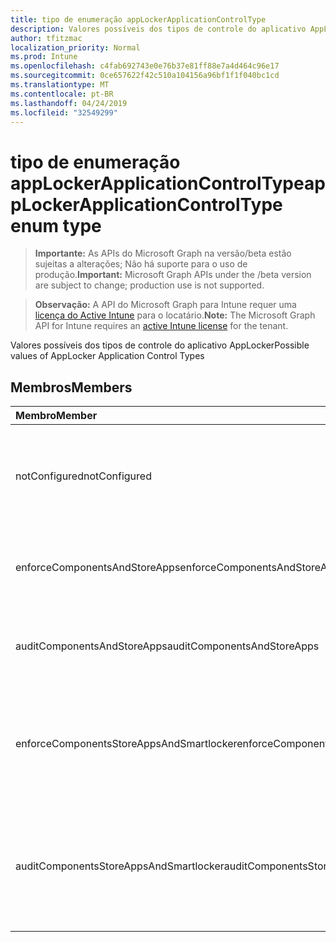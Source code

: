 ```yaml
---
title: tipo de enumeração appLockerApplicationControlType
description: Valores possíveis dos tipos de controle do aplicativo AppLocker
author: tfitzmac
localization_priority: Normal
ms.prod: Intune
ms.openlocfilehash: c4fab692743e0e76b37e81ff88e7a4d464c96e17
ms.sourcegitcommit: 0ce657622f42c510a104156a96bf1f1f040bc1cd
ms.translationtype: MT
ms.contentlocale: pt-BR
ms.lasthandoff: 04/24/2019
ms.locfileid: "32549299"
---
```

# <a name="applockerapplicationcontroltype-enum-type"></a><span data-ttu-id="09ffe-103">tipo de enumeração appLockerApplicationControlType</span><span class="sxs-lookup"><span data-stu-id="09ffe-103">appLockerApplicationControlType enum type</span></span>

> <span data-ttu-id="09ffe-104">**Importante:** As APIs do Microsoft Graph na versão/beta estão sujeitas a alterações; Não há suporte para o uso de produção.</span><span class="sxs-lookup"><span data-stu-id="09ffe-104">**Important:** Microsoft Graph APIs under the /beta version are subject to change; production use is not supported.</span></span>

> <span data-ttu-id="09ffe-105">**Observação:** A API do Microsoft Graph para Intune requer uma [licença do Active Intune](https://go.microsoft.com/fwlink/?linkid=839381) para o locatário.</span><span class="sxs-lookup"><span data-stu-id="09ffe-105">**Note:** The Microsoft Graph API for Intune requires an [active Intune license](https://go.microsoft.com/fwlink/?linkid=839381) for the tenant.</span></span>

<span data-ttu-id="09ffe-106">Valores possíveis dos tipos de controle do aplicativo AppLocker</span><span class="sxs-lookup"><span data-stu-id="09ffe-106">Possible values of AppLocker Application Control Types</span></span>

## <a name="members"></a><span data-ttu-id="09ffe-107">Membros</span><span class="sxs-lookup"><span data-stu-id="09ffe-107">Members</span></span>
|<span data-ttu-id="09ffe-108">Membro</span><span class="sxs-lookup"><span data-stu-id="09ffe-108">Member</span></span>|<span data-ttu-id="09ffe-109">Valor</span><span class="sxs-lookup"><span data-stu-id="09ffe-109">Value</span></span>|<span data-ttu-id="09ffe-110">Descrição</span><span class="sxs-lookup"><span data-stu-id="09ffe-110">Description</span></span>|
|:---|:---|:---|
|<span data-ttu-id="09ffe-111">notConfigured</span><span class="sxs-lookup"><span data-stu-id="09ffe-111">notConfigured</span></span>|<span data-ttu-id="09ffe-112">,0</span><span class="sxs-lookup"><span data-stu-id="09ffe-112">0</span></span>|<span data-ttu-id="09ffe-113">Valor padrão do dispositivo, nenhum tipo de controle do aplicativo selecionado.</span><span class="sxs-lookup"><span data-stu-id="09ffe-113">Device default value, no Application Control type selected.</span></span>|
|<span data-ttu-id="09ffe-114">enforceComponentsAndStoreApps</span><span class="sxs-lookup"><span data-stu-id="09ffe-114">enforceComponentsAndStoreApps</span></span>|<span data-ttu-id="09ffe-115">1 </span><span class="sxs-lookup"><span data-stu-id="09ffe-115">1</span></span>|<span data-ttu-id="09ffe-116">Aplicar o componente do Windows e armazenar aplicativos.</span><span class="sxs-lookup"><span data-stu-id="09ffe-116">Enforce Windows component and store apps.</span></span>|
|<span data-ttu-id="09ffe-117">auditComponentsAndStoreApps</span><span class="sxs-lookup"><span data-stu-id="09ffe-117">auditComponentsAndStoreApps</span></span>|<span data-ttu-id="09ffe-118">2 </span><span class="sxs-lookup"><span data-stu-id="09ffe-118">2</span></span>|<span data-ttu-id="09ffe-119">Auditar o componente do Windows e armazenar aplicativos.</span><span class="sxs-lookup"><span data-stu-id="09ffe-119">Audit Windows component and store apps.</span></span>|
|<span data-ttu-id="09ffe-120">enforceComponentsStoreAppsAndSmartlocker</span><span class="sxs-lookup"><span data-stu-id="09ffe-120">enforceComponentsStoreAppsAndSmartlocker</span></span>|<span data-ttu-id="09ffe-121">3 </span><span class="sxs-lookup"><span data-stu-id="09ffe-121">3</span></span>|<span data-ttu-id="09ffe-122">Aplicar componentes do Windows, armazenar aplicativos e armário inteligente.</span><span class="sxs-lookup"><span data-stu-id="09ffe-122">Enforce Windows components, store apps and smart locker.</span></span>|
|<span data-ttu-id="09ffe-123">auditComponentsStoreAppsAndSmartlocker</span><span class="sxs-lookup"><span data-stu-id="09ffe-123">auditComponentsStoreAppsAndSmartlocker</span></span>|<span data-ttu-id="09ffe-124">4 </span><span class="sxs-lookup"><span data-stu-id="09ffe-124">4</span></span>|<span data-ttu-id="09ffe-125">Auditoria de componentes do Windows, aplicativos de armazenamento e armário inteligente.</span><span class="sxs-lookup"><span data-stu-id="09ffe-125">Audit Windows components, store apps and smart locker.</span></span>|





